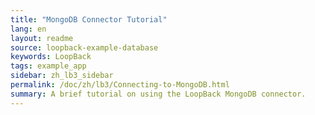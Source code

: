 ```yaml
---
title: "MongoDB Connector Tutorial"
lang: en
layout: readme
source: loopback-example-database
keywords: LoopBack
tags: example_app
sidebar: zh_lb3_sidebar
permalink: /doc/zh/lb3/Connecting-to-MongoDB.html
summary: A brief tutorial on using the LoopBack MongoDB connector.
---
```

